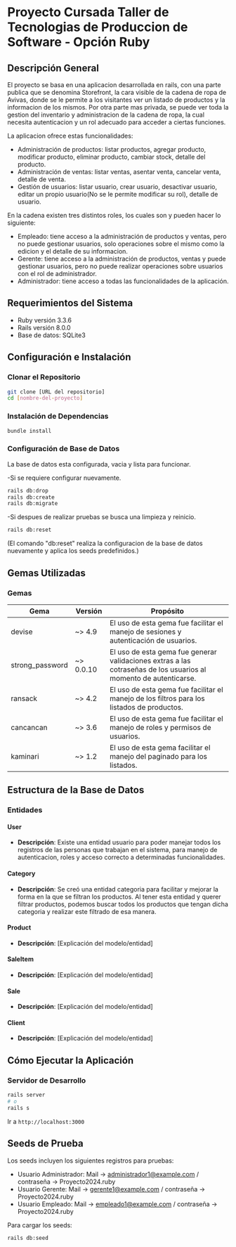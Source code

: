 # Proyecto Cursada Taller de Tecnologias de Produccion de Software - Opción Ruby

## Descripción General

El proyecto se basa en una aplicacion desarrollada en rails, con una parte publica que se denomina Storefront, la cara visible de la cadena de ropa de Avivas, donde se le permite a los visitantes ver un listado de productos y la informacion de los mismos. Por otra parte mas privada, se puede ver toda la gestion del inventario y administracion de la cadena de ropa, la cual necesita autenticacion y un rol adecuado para acceder a ciertas funciones.

La aplicacion ofrece estas funcionalidades: 

- Administración de productos: listar productos, agregar producto, modificar producto, eliminar producto, cambiar stock, detalle del producto.
- Administración de ventas: listar ventas, asentar venta, cancelar venta, detalle de venta.
- Gestión de usuarios: listar usuario, crear usuario, desactivar usuario, editar un propio usuario(No se le permite modificar su rol), detalle de usuario.

En la cadena existen tres distintos roles, los cuales son y pueden hacer lo siguiente:

- Empleado: tiene acceso a la administración de productos y ventas, pero no puede gestionar usuarios, solo operaciones sobre el mismo como la edicion y el detalle de su informacion.
- Gerente: tiene acceso a la administración de productos, ventas y puede gestionar usuarios, pero no puede realizar operaciones sobre usuarios con el rol de administrador.
- Administrador: tiene acceso a todas las funcionalidades de la aplicación.

## Requerimientos del Sistema 

- Ruby versión 3.3.6
- Rails versión 8.0.0
- Base de datos: SQLite3

## Configuración e Instalación 

### Clonar el Repositorio

```bash
git clone [URL del repositorio]
cd [nombre-del-proyecto]
```

### Instalación de Dependencias

```bash
bundle install
```

### Configuración de Base de Datos
La base de datos esta configurada, vacia y lista para funcionar.

-Si se requiere configurar nuevamente.
```bash
rails db:drop
rails db:create
rails db:migrate
```

-Si despues de realizar pruebas se busca una limpieza y reinicio.
```bash
rails db:reset
```
(El comando "db:reset" realiza la configuracion de la base de datos nuevamente y aplica los seeds predefinidos.)

## Gemas Utilizadas 

### Gemas

| Gema | Versión | Propósito |
|------|---------|-----------|
| devise | ~> 4.9 | El uso de esta gema fue facilitar el manejo de sesiones y autenticación de usuarios. |
| strong_password | ~> 0.0.10 | El uso de esta gema fue generar validaciones extras a las cotraseñas de los usuarios al momento de autenticarse. |
| ransack | ~> 4.2 | El uso de esta gema fue facilitar el manejo de los filtros para los listados de productos. |
| cancancan | ~> 3.6 | El uso de esta gema fue facilitar el manejo de roles y permisos de usuarios. |
| kaminari | ~> 1.2 | El uso de esta gema facilitar el manejo del paginado para los listados. |

## Estructura de la Base de Datos 

### Entidades

#### User
- **Descripción**: Existe una entidad usuario para poder manejar todos los registros de las personas que trabajan en el sistema, para manejo de autenticacion, roles y acceso correcto a determinadas funcionalidades.

#### Category
- **Descripción**: Se creó una entidad categoria para facilitar y mejorar la forma en la que se filtran los productos. Al tener esta entidad y querer filtrar productos, podemos buscar todos los productos que tengan dicha categoria y realizar este filtrado de esa manera.

#### Product
- **Descripción**: [Explicación del modelo/entidad]

#### SaleItem
- **Descripción**: [Explicación del modelo/entidad]

#### Sale
- **Descripción**: [Explicación del modelo/entidad]

#### Client
- **Descripción**: [Explicación del modelo/entidad]
  
## Cómo Ejecutar la Aplicación 

### Servidor de Desarrollo

```bash
rails server
# o 
rails s
```

Ir a `http://localhost:3000`

## Seeds de Prueba 

Los seeds incluyen los siguientes registros para pruebas:

- Usuario Administrador: Mail -> administrador1@example.com / contraseña -> Proyecto2024.ruby
- Usuario Gerente: Mail -> gerente1@example.com / contraseña -> Proyecto2024.ruby
- Usuario Empleado: Mail -> empleado1@example.com / contraseña -> Proyecto2024.ruby

Para cargar los seeds:

```bash
rails db:seed
```

